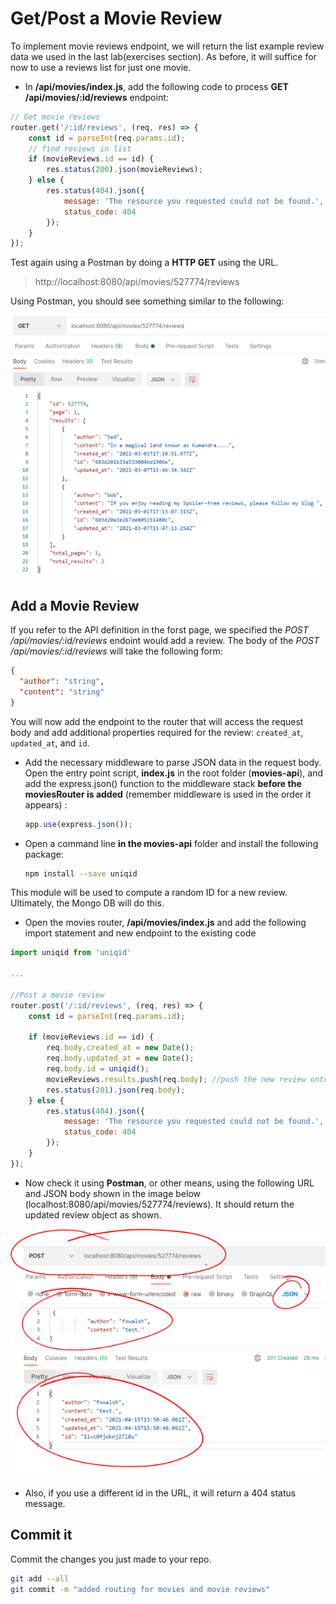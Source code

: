 # Get/Post a Movie Review

To implement movie reviews endpoint, we will return the list example review data we used in the last lab(exercises section). As before, it will suffice for now to use a reviews list for just one movie. 

+ In **/api/movies/index.js**, add the following code to process **GET /api/movies/:id/reviews** endpoint:


```javascript
// Get movie reviews
router.get('/:id/reviews', (req, res) => {
    const id = parseInt(req.params.id);
    // find reviews in list
    if (movieReviews.id == id) {
        res.status(200).json(movieReviews);
    } else {
        res.status(404).json({
            message: 'The resource you requested could not be found.',
            status_code: 404
        });
    }
});
```

Test again using a Postman by doing a **HTTP GET** using the  URL.

 > http://localhost:8080/api/movies/527774/reviews

Using Postman, you should see something similar to the following: 

![image-20211110230550925](./img/image-20211110230550925.png)

## Add a Movie Review

If you refer to the API definition in the forst page, we specified the *POST /api/movies/:id/reviews* endoint would add a review. The body of the  *POST /api/movies/:id/reviews* will take the following form:

~~~json
{
  "author": "string",
  "content": "string"
}
~~~

You will now add the endpoint to the router that will access the request body and add additional properties required for the review: ``created_at``, ``updated_at``, and ``id``.

+ Add the necessary middleware to parse JSON data in the request body. Open the entry point script, **index.js** in the root folder (**movies-api**), and add the express.json() function to the middleware stack **before the moviesRouter is added** (remember middleware is used in the order it appears) :

  ~~~javascript
  app.use(express.json());
  ~~~

+ Open a command line **in the movies-api** folder and install the following package:

  ~~~bash
  npm install --save uniqid
  ~~~

This module will be used to compute a random ID for a new review. Ultimately, the Mongo DB will do this.

+ Open the movies router, **/api/movies/index.js** and add the following import statement  and new endpoint  to the existing code

```javascript
import uniqid from 'uniqid'

...

//Post a movie review
router.post('/:id/reviews', (req, res) => {
    const id = parseInt(req.params.id);
    
    if (movieReviews.id == id) {
        req.body.created_at = new Date();
        req.body.updated_at = new Date();
        req.body.id = uniqid();
        movieReviews.results.push(req.body); //push the new review onto the list
        res.status(201).json(req.body);
    } else {
        res.status(404).json({
            message: 'The resource you requested could not be found.',
            status_code: 404
        });
    }
});

```

+ Now check it using **Postman**,  or other means, using the following URL and JSON body shown in the image below (localhost:8080/api/movies/527774/reviews). It should return the updated review object as shown.

![Posting Movie Review](./img/review.png)  

+ Also, if you use a different id in the URL, it will return a 404 status message.

## Commit it

Commit the changes you just made to your repo.

```bash
git add --all
git commit -m "added routing for movies and movie reviews"
```
